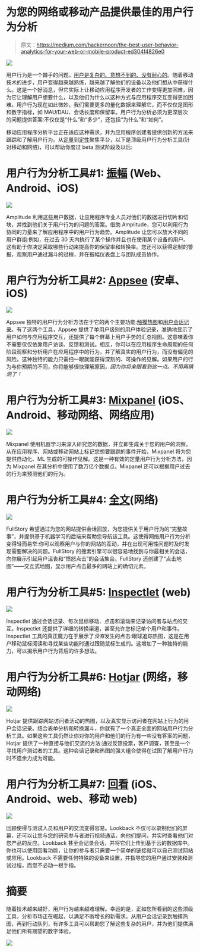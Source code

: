 # 为您的网络或移动产品提供最佳的用户行为分析

> 原文：<https://medium.com/hackernoon/the-best-user-behavior-analytics-for-your-web-or-mobile-product-ed304f4826e0>

![](img/5ac591362ad234105934d308ad7eae3f.png)

用户行为是一个棘手的问题。[用户是复杂的、意想不到的、没有耐心的](https://uxplanet.org/why-todays-app-users-are-the-most-complicated-ever-4bd18186147)。随着移动技术的进步，用户变得越来越熟练，越来越了解他们的设备以及他们想从中获得什么。这是一个好消息，但它实际上让移动应用程序开发者的工作变得更加困难，因为它让理解用户想要什么，以及他们为什么以这种方式与应用程序交互变得更加困难。用户行为现在如此微妙，我们需要更多的量化数据来理解它，而不仅仅是图形和数字指标，如 MAU/DAU、会话长度和保留率。用户行为分析必须为更深层次的问题提供答案:不仅仅是“什么”和“多少”，还包括“为什么”和“如何”。

移动应用程序分析平台正在适应这种需求，并为应用程序创建者提供创新的方法来跟踪和了解用户行为。从[定量](https://www.nngroup.com/articles/quantitative-user-research-methods/)到[定性](https://blog.appsee.com/quantitative-vs-qualitative-analytics-everything-you-need-to-know/)聚焦平台，以下是顶级用户行为分析工具(针对移动和网络)，可以帮助你度过 beta 测试阶段及以后:

# 用户行为分析工具#1: [振幅](https://amplitude.com/) (Web、Android、iOS)

![](img/323a698b36efd822749a28c40ad88685.png)

Amplitude 利用这些用户数据，让应用程序专业人员对他们的数据进行切片和切块，并找到他们关于用户行为的问题的答案。借助 Amplitude，您可以利用行为协同的力量来了解应用程序中的用户行为趋势。Amplitude 让您可以放大不同的用户群组:例如，在过去 30 天内执行了某个操作并且也在使用某个设备的用户。这有助于你决定采取哪些行动来提高你的保留率和转换率。您还可以获得定制的警报，观察用户通过漏斗的过程，并在振幅仪表盘上与团队成员协作。

# 用户行为分析工具#2: [Appsee](https://www.appsee.com/?utm_source=medium&utm_medium=link&utm_campaign=best_user_behavior_analytics_web_mobile&utm_content=appsee_homepage_link&cpnid=701b0000000Wd7c) (安卓、iOS)

[![](img/ec76b0aa6440e28fafa0f47ec4789a43.png)](https://www.appsee.com/features/touch-heatmaps?utm_source=medium&utm_medium=image&utm_campaign=best_user_behavior_analytics_web_mobile&utm_content=touch_heatmaps_feature&cpnid=701b0000000Wd7c)

Appsee 独特的用户行为分析方法在于它的两个主要功能:[触摸热图](https://www.appsee.com/features/touch-heatmaps?utm_source=medium&utm_medium=link&utm_campaign=best_user_behavior_analytics_web_mobile&utm_content=touch_heatmaps_feature&cpnid=701b0000000Wd7c)和[用户会话记录](https://www.appsee.com/features/user-recordings?utm_source=medium&utm_medium=link&utm_campaign=best_user_behavior_analytics_web_mobile&utm_content=user_recording_feature&cpnid=701b0000000Wd7c)。有了这两个工具，Appsee 提供了单用户级别的用户体验记录，准确地显示了用户如何与应用程序交互，还提供了每个屏幕上用户手势的汇总视图。这意味着你不需要仅仅依靠用户访谈、反馈和测试。相反，你可以在应用程序生命周期的任何阶段观察和分析用户在应用程序中的行为，并了解真实的用户行为，而没有偏见的风险。这种独特的能力只需扫一眼就能获得深刻的、可操作的见解。如果用户的行为与你预期的不同，你将能够很快理解原因，*因为你将亲眼看到这一点。不用再猜测了！*

# 用户行为分析工具#3: [Mixpanel](https://mixpanel.com/) (iOS、Android、移动网络、网络应用)

![](img/a2e9423797c5fc9f3088e371ec27440e.png)

Mixpanel 使用机器学习来深入研究您的数据，并立即生成关于您的用户的洞察。从在应用程序、网站或移动网站上标记您想要跟踪的事件开始，Mixpanel 将为您提供自动化、ML 生成的可操作见解。这是一种有效的定量用户行为分析方法，因为 Mixpanel 在其分析中使用了数万亿个数据点。Mixpanel 还可以根据用户过去的行为来预测他们的行为。

# 用户行为分析工具#4: [全文](https://www.fullstory.com/)(网络)

![](img/e09c0cff67c9f0ce45bc3e1c50298682.png)

FullStory 希望通过为您的网站提供会话回放，为您提供关于用户行为的“完整故事”，并提供基于机器学习的后端来帮助您导航该工具。这使得网络用户行为分析变得轻而易举:你可以观察用户与你的网站的互动，并在出现可用性问题时及时发现需要解决的问题。FullStory 的搜索引擎可以很容易地找到与你最相关的会话，向你展示引起用户沮丧和“愤怒点击”的会话集合。FullStory 还创建了“点击地图”——交互式地图，显示用户点击最多的网站上的确切元素。

# 用户行为分析工具#5: [Inspectlet](https://www.inspectlet.com/) (web)

![](img/7855c9280b309e118a4851feb026c6c6.png)

Inspectlet 通过会话记录、每次鼠标移动、点击和滚动来记录访问者与站点的交互。Inspectlet 还提供了详细的转换渠道，甚至允许您标记单个用户和事件。Inspectlet 工具的真正魔力在于展示了*没有*发生的点击:眼球追踪热图，这是在用户移动鼠标阅读和寻找某些功能时通过跟随鼠标生成的。这增加了一种独特的能力，可以揭示用户行为背后的许多想法。

# 用户行为分析工具#6: [Hotjar](https://www.hotjar.com/) (网络，移动网络)

![](img/cfc4db41b50e6409151e036bd10f84b5.png)

Hotjar 提供跟踪网站访问者活动的热图，以及真实显示访问者在网站上行为的用户会话记录。结合表单分析和转换漏斗，你就有了一个真正全面的网站用户行为分析工具。如果这些工具仍然让你对你的用户和他们的行为有一些没有答案的问题，Hotjar 提供了一种直接与他们交流的方法:通过反馈投票，客户调查，甚至是一个寻找用户测试者的工具。这种会话记录和热图的强大组合使得在试图了解用户行为时不遗余力成为可能。

# 用户行为分析工具#7: [回看](https://lookback.io/) (iOS、Android、web、移动 web)

![](img/2016b52bfa9e5000f60026b52a4220ff.png)

回顾使得与测试人员和用户的交流变得容易。Lookback 不仅可以录制他们的屏幕，还可以让您与您的研究参与者进行视频通话，向他们提问，并实时查看他们对您产品的反应。Lookback 甚至会记录会话，并将它们上传到基于云的数据库中。你也可以使用回看功能，让你的参与者只需要一个简单的链接就可以自己测试网站或应用。Lookback 不需要任何特殊的设备来设置，并指导您的用户通过安装和测试过程，而您不必动一根手指。

# 摘要

随着技术越来越好，用户行为越来越难理解。幸运的是，正如您所看到的这些顶级工具，分析市场正在崛起，以满足不断增长的新需求。从用户会话记录到触摸热图，再到行动队列，有许多工具可以帮助您了解这些复杂的用户，并为他们提供满足他们所有期望的数字体验。

[![](img/790225ecceb36be20b198b22cda335f5.png)](https://www.appsee.com/ebooks/the-playbook-of-user-centered-app-making?utm_source=medium&utm_medium=banner&utm_campaign=best_user_behavior_analytics_web_mobile&utm_content=user_centered_design_ebook&cpnid=701b0000000Wd7c)